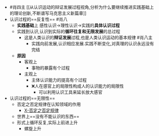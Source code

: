 - #肖四主 [[从认识运动的辩证发展过程视角,分析为什么要继续推进实践基础上的理论创新,不断谱写马克思主义新篇章]]  
- 认识过程的==反复性== #肖八 
	- **实践基础**上 感性认识->理性认识->实践的**具体认识过程**
	- 实践到认识,认识到实际的**循环往复和无限发展**的总过程
		- 这是人类认识的**辩证发展**过程,也是人类认识运动的基本规律 #肖八主 
			- 实践向前发展,认识相应发展.实践不断变化,对真理的认识永远没有完结
	- **原因**
		- 客观上
			- 事物的暴露有个过程
		- 主观上
			- 主体认识能力的提高有个过程
			- ❌人在感官上的局限性构成人的认识能力的局限性
				- 可以利用认识工具来延长放大感官
- 认识过程的==无限性==
	- 否定之否定规律在认知领域的作用
		- [X-否定之否定规律](X-否定之否定规律.md)
	- 世界上==没有不能认识的东西==
	- 形式上循环反复,实际上前进上升
		- 螺旋上升